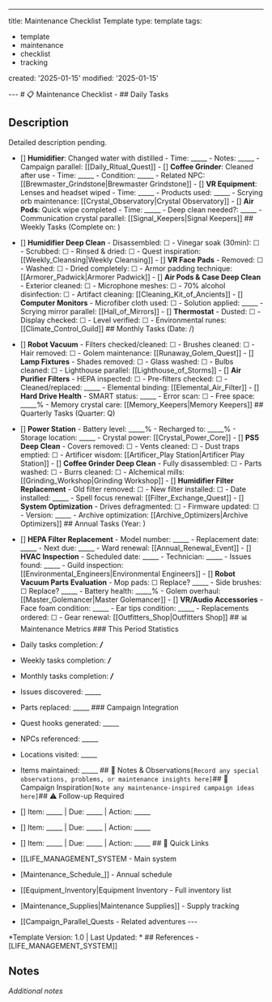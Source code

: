 ---

title: Maintenance Checklist Template
type: template
tags:
- template
- maintenance
- checklist
- tracking

created: '2025-01-15'
modified: '2025-01-15'

--- # 📋 Maintenance Checklist -  ## Daily Tasks

## Description

Detailed description pending.
- [] **Humidifier**: Changed water with distilled - Time: _____ - Notes: _____ - Campaign parallel: [[Daily_Ritual_Quest]] - [] **Coffee Grinder**: Cleaned after use - Time: _____ - Condition: _____ - Related NPC: [[Brewmaster_Grindstone|Brewmaster Grindstone]] - [] **VR Equipment**: Lenses and headset wiped - Time: _____ - Products used: _____ - Scrying orb maintenance: [[Crystal_Observatory|Crystal Observatory]] - [] **Air Pods**: Quick wipe completed - Time: _____ - Deep clean needed?: _____ - Communication crystal parallel: [[Signal_Keepers|Signal Keepers]] ## Weekly Tasks (Complete on: )

- [] **Humidifier Deep Clean** - Disassembled: ☐ - Vinegar soak (30min): ☐ - Scrubbed: ☐ - Rinsed & dried: ☐ - Quest inspiration: [[Weekly_Cleansing|Weekly Cleansing]] - [] **VR Face Pads** - Removed: ☐ - Washed: ☐ - Dried completely: ☐ - Armor padding technique: [[Armorer_Padwick|Armorer Padwick]] - [] **Air Pods & Case Deep Clean** - Exterior cleaned: ☐ - Microphone meshes: ☐ - 70% alcohol disinfection: ☐ - Artifact cleaning: [[Cleaning_Kit_of_Ancients]] - [] **Computer Monitors** - Microfiber cloth used: ☐ - Solution applied: _____ - Scrying mirror parallel: [[Hall_of_Mirrors]] - [] **Thermostat** - Dusted: ☐ - Display checked: ☐ - Level verified: ☐ - Environmental runes: [[Climate_Control_Guild]] ## Monthly Tasks (Date: /)

- [] **Robot Vacuum** - Filters checked/cleaned: ☐ - Brushes cleaned: ☐ - Hair removed: ☐ - Golem maintenance: [[Runaway_Golem_Quest]] - [] **Lamp Fixtures** - Shades removed: ☐ - Glass washed: ☐ - Bulbs cleaned: ☐ - Lighthouse parallel: [[Lighthouse_of_Storms]] - [] **Air Purifier Filters** - HEPA inspected: ☐ - Pre-filters checked: ☐ - Cleaned/replaced: _____ - Elemental binding: [[Elemental_Air_Filter]] - [] **Hard Drive Health** - SMART status: _____ - Error scan: ☐ - Free space: _____% - Memory crystal care: [[Memory_Keepers|Memory Keepers]] ## Quarterly Tasks (Quarter: Q)

- [] **Power Station** - Battery level: _____% - Recharged to: _____% - Storage location: _____ - Crystal power: [[Crystal_Power_Core]] - [] **PS5 Deep Clean** - Covers removed: ☐ - Vents cleaned: ☐ - Dust traps emptied: ☐ - Artificer wisdom: [[Artificer_Play Station|Artificer Play Station]] - [] **Coffee Grinder Deep Clean** - Fully disassembled: ☐ - Parts washed: ☐ - Burrs cleaned: ☐ - Alchemical mills: [[Grinding_Workshop|Grinding Workshop]] - [] **Humidifier Filter Replacement** - Old filter removed: ☐ - New filter installed: ☐ - Date installed: _____ - Spell focus renewal: [[Filter_Exchange_Quest]] - [] **System Optimization** - Drives defragmented: ☐ - Firmware updated: ☐ - Version: _____ - Archive optimization: [[Archive_Optimizers|Archive Optimizers]] ## Annual Tasks (Year: )

- [] **HEPA Filter Replacement** - Model number: _____ - Replacement date: _____ - Next due: _____ - Ward renewal: [[Annual_Renewal_Event]] - [] **HVAC Inspection** - Scheduled date: _____ - Technician: _____ - Issues found: _____ - Guild inspection: [[Environmental_Engineers|Environmental Engineers]] - [] **Robot Vacuum Parts Evaluation** - Mop pads: ☐ Replace? _____ - Side brushes: ☐ Replace? _____ - Battery health: _____% - Golem overhaul: [[Master_Golemancer|Master Golemancer]] - [] **VR/Audio Accessories** - Face foam condition: _____ - Ear tips condition: _____ - Replacements ordered: ☐ - Gear renewal: [[Outfitters_Shop|Outfitters Shop]] ## 📊 Maintenance Metrics ### This Period Statistics

- Daily tasks completion: ___/___
- Weekly tasks completion: ___/___
- Monthly tasks completion: ___/___
- Issues discovered: _____
- Parts replaced: _____ ### Campaign Integration

- Quest hooks generated: _____
- NPCs referenced: _____
- Locations visited: _____
- Items maintained: _____ ## 📝 Notes & Observations```[Record any special observations, problems, or maintenance insights here]```## 🔮 Campaign Inspiration```[Note any maintenance-inspired campaign ideas here]```## ⚠️ Follow-up Required

- [] Item: _____ | Due: _____ | Action: _____
- [] Item: _____ | Due: _____ | Action: _____
- [] Item: _____ | Due: _____ | Action: _____ ## 🔗 Quick Links

- [[LIFE_MANAGEMENT_SYSTEM - Main system
- [Maintenance_Schedule_]] - Annual schedule
- [[Equipment_Inventory|Equipment Inventory - Full inventory list
- [Maintenance_Supplies|Maintenance Supplies]] - Supply tracking
- [[Campaign_Parallel_Quests - Related adventures ---

*Template Version: 1.0 | Last Updated: * ## References - [LIFE_MANAGEMENT_SYSTEM]]

## Notes

*Additional notes*
